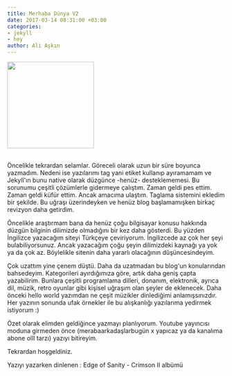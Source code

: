 ```yaml
---
title: Merhaba Dünya V2
date: 2017-03-14 08:31:00 +03:00
categories:
- jekyll
- hey
author: Ali Aşkın
---
```


<img src="http://pngimg.com/uploads/rockets/rockets_PNG13284.png" width="200"><br/><br/>

Öncelikle tekrardan selamlar. Göreceli olarak uzun bir süre boyunca yazmadım. Nedeni ise yazılarımı tag yani etiket kullanıp ayıramamam ve Jekyll'ın bunu native olarak düzgünce -henüz- desteklememesi. Bu sorunumu çeşitli çözümlerle gidermeye çalıştım. Zaman geldi pes ettim. Zaman geldi küfür ettim. Ancak amacıma ulaştım. Taglama sistemini ekledim bir şekilde. Bu uğraşı üzerindeyken ve henüz blog başlamamışken birkaç revizyon daha getirdim.

Öncelikle araştırmam bana da henüz çoğu bilgisayar konusu hakkında düzgün bilginin dilimizde olmadığını bir kez daha gösterdi. Bu yüzden İngilizce yazacağım siteyi Türkçeye çeviriyorum. İngilizcede az çok her şeyi bulabiliyorsunuz. Ancak yazacağım çoğu şeyin dilimizdeki kaynağı ya yok ya da çok az. Böylelikle sitenin daha yararlı olacağının düşüncesindeyim.

Çok uzattım yine çenem düştü. Daha da uzatmadan bu blog'un konularından bahsedeyim. Kategorileri ayırdığımıza göre, artık daha geniş çapta yazabilirim. Bunlara çeşitli programlama dilleri, donanım, elektronik, ayrıca dil, müzik, retro oyunlar gibi kişisel uğraşım olan şeyler de eklenecek. Daha önceki hello world yazımdan ne çeşit müzikler dinlediğimi anlamışsınızdır. Her yazının sonunda ufak örnekler ile bu alışkanlığı yazılarıma yedirmek istiyorum :)

Özet olarak elimden geldiğince yazmayı planlıyorum. Youtube yayıncısı moduna girmeden önce (merabaarkadaşlarbugün x yapıcaz ya da kanalıma abone olll tarzı) yazıyı bitireyim. 

Tekrardan hoşgeldiniz.

Yazıyı yazarken dinlenen : Edge of Sanity - Crimson II albümü


